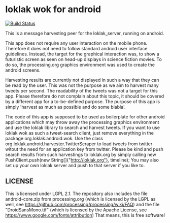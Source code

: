 # loklak wok for android

[![Build Status](https://travis-ci.org/fossasia/loklak_wok_android.svg?branch=master)](https://travis-ci.org/fossasia/loklak_wok_android)

This is a message harvesting peer for the loklak_server, running on android.

This app does not require any user interaction on the mobile phone. Therefore it does not need to follow
standard android user interface guidelines. Instead, the target for the graphical interaction was, to
show a futuristic screen as seen on head-up displays in science fiction movies. To do so, the processing.org
graphics environment was used to create the android screens.

Harvesting results are currently not displayed in such a way that they can be read by the user. This
was not the purpose as we aim to harvest many tweets per second. The readability of the tweets was
not a target for this app. Please therefore do not complain about this topic, it should be covered
by a different app for a to-be-defined purpose. The purpose of this app is simply 'harvest as much as
possible and do some blabla'.

The code of this app is supposed to be used as boilerplate for other android applications which may
throw away the processing graphics environment and use the loklak library to search and harvest tweets.
If you want to use loklak wok as such a tweet-search client, just remove everything in the package
org.loklak.android.wok. Use the class org.loklak.android.harvester.TwitterScraper to load tweets from
twitter witout the need for an application key from twitter. Please be kind and push search results from
such harvestings to loklak.org by simply calling new PushClient.push(new String[]{"http://loklak.org"}, timeline);
You may also set up your own loklak server and push to that server if you like to.

## LICENSE
This is licensed under LGPL 2.1. The repository also includes the file android-core.zip from processing.org
(which is licensed by the LGPL as well, see https://github.com/processing/processing/wiki/FAQ) and the file
"DroidSansMono.ttf" (which is licensed by the Apache License, see https://www.google.com/fonts/attribution)
That means, this is free software!
